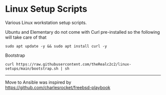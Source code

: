 # Linux Setup Scripts
Various Linux workstation setup scripts.

Ubuntu and Elementary do not come with Curl pre-installed so the following will take care of that
```
sudo apt update -y && sudo apt install curl -y
```
Bootstrap
```
curl https://raw.githubusercontent.com/theRealc2c2/linux-setups/main/bootstrap.sh | sh
```

***


Move to Ansible was inspired by  
https://github.com/charlesrocket/freebsd-playbook
